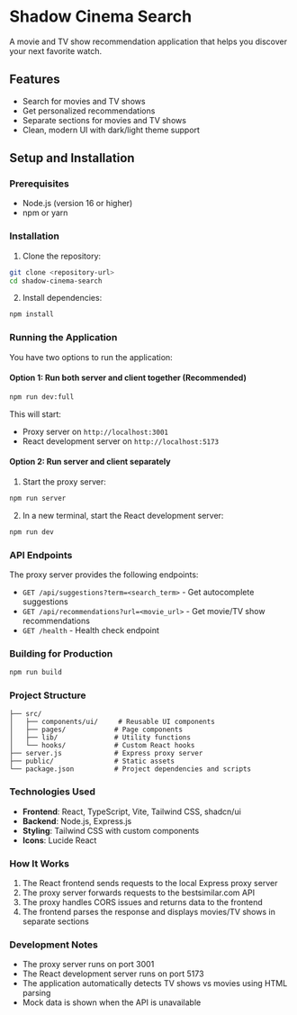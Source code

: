 # Shadow Cinema Search

A movie and TV show recommendation application that helps you discover your next favorite watch.

## Features

- Search for movies and TV shows
- Get personalized recommendations
- Separate sections for movies and TV shows
- Clean, modern UI with dark/light theme support

## Setup and Installation

### Prerequisites

- Node.js (version 16 or higher)
- npm or yarn

### Installation

1. Clone the repository:
```bash
git clone <repository-url>
cd shadow-cinema-search
```

2. Install dependencies:
```bash
npm install
```

### Running the Application

You have two options to run the application:

#### Option 1: Run both server and client together (Recommended)
```bash
npm run dev:full
```

This will start:
- Proxy server on `http://localhost:3001`
- React development server on `http://localhost:5173`

#### Option 2: Run server and client separately

1. Start the proxy server:
```bash
npm run server
```

2. In a new terminal, start the React development server:
```bash
npm run dev
```

### API Endpoints

The proxy server provides the following endpoints:

- `GET /api/suggestions?term=<search_term>` - Get autocomplete suggestions
- `GET /api/recommendations?url=<movie_url>` - Get movie/TV show recommendations
- `GET /health` - Health check endpoint

### Building for Production

```bash
npm run build
```

### Project Structure

```
├── src/
│   ├── components/ui/     # Reusable UI components
│   ├── pages/            # Page components
│   ├── lib/              # Utility functions
│   └── hooks/            # Custom React hooks
├── server.js             # Express proxy server
├── public/               # Static assets
└── package.json          # Project dependencies and scripts
```

### Technologies Used

- **Frontend**: React, TypeScript, Vite, Tailwind CSS, shadcn/ui
- **Backend**: Node.js, Express.js
- **Styling**: Tailwind CSS with custom components
- **Icons**: Lucide React

### How It Works

1. The React frontend sends requests to the local Express proxy server
2. The proxy server forwards requests to the bestsimilar.com API
3. The proxy handles CORS issues and returns data to the frontend
4. The frontend parses the response and displays movies/TV shows in separate sections

### Development Notes

- The proxy server runs on port 3001
- The React development server runs on port 5173
- The application automatically detects TV shows vs movies using HTML parsing
- Mock data is shown when the API is unavailable